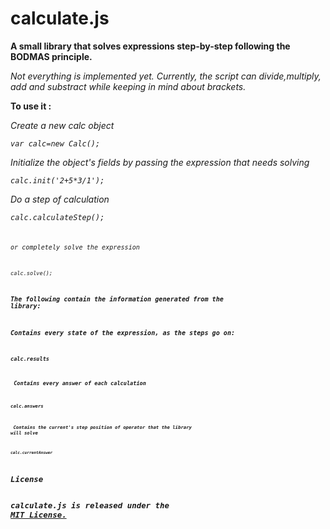 calculate.js
============

<b>A small library that solves expressions step-by-step following the BODMAS principle.</b>


<i>Not everything is implemented yet. </i>
<i>Currently, the script can divide,multiply, add and substract while keeping in mind about brackets. </i>


<b>To use it :</b>

<i>Create a new calc object

<code>var calc=new Calc();</code>

<i>Initialize the object's fields by passing the expression that needs solving

<code>calc.init('2+5*3/1');</code>
        
<i>Do a step of calculation

<code>calc.calculateStep();<code>


<i>or completely solve  the expression

<code>calc.solve();</code>


<b>The following contain the information generated from the library: 

<i>Contains every state of the expression, as the steps go on:

<code>calc.results

<i> Contains every answer of each calculation

<code>calc.answers

<i> Contains the current's step position of operator that the library will solve

<code>calc.currentAnswer


<h1>License 

calculate.js is released under the <a href='http://opensource.org/licenses/MIT'>MIT License.</a>

